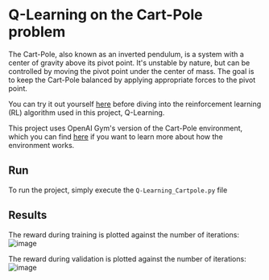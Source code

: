 # Q-Learning on the Cart-Pole problem
The Cart-Pole, also known as an inverted pendulum, is a system with a center of gravity above its pivot point. It's unstable by nature, but can be controlled by moving the pivot point under the center of mass. The goal is to keep the Cart-Pole balanced by applying appropriate forces to the pivot point.

You can try it out yourself [here](https://jeffjar.me/cartpole.html) before diving into the reinforcement learning (RL) algorithm used in this project, Q-Learning.

This project uses OpenAI Gym's version of the Cart-Pole environment, which you can find [here](https://github.com/openai/gym/blob/master/gym/envs/classic_control/cartpole.py) if you want to learn more about how the environment works.

## Run
To run the project, simply execute the `Q-Learning_Cartpole.py` file

## Results
The reward during training is plotted against the number of iterations:
![image](https://user-images.githubusercontent.com/38180831/205727954-63acdcec-9527-4439-b5df-95b126c9d2d0.png)

The reward during validation is plotted against the number of iterations:
![image](https://user-images.githubusercontent.com/38180831/205728062-099e2ce8-8713-4685-bf8c-de58a1720f57.png)

